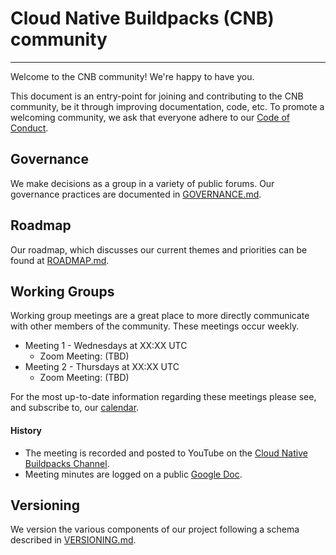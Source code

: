 # Cloud Native Buildpacks (CNB) community
---
Welcome to the CNB community! We're happy to have you.

This document is an entry-point for joining and contributing to the CNB community, be it through improving documentation, code, etc.
To promote a welcoming community, we ask that everyone adhere to our [Code of Conduct](https://github.com/buildpacks/.github/blob/master/CODE_OF_CONDUCT.md).

## Governance
We make decisions as a group in a variety of public forums. Our governance practices are documented in [GOVERNANCE.md](GOVERNANCE.md).

## Roadmap
Our roadmap, which discusses our current themes and priorities can be found at [ROADMAP.md](ROADMAP.md).

## Working Groups
Working group meetings are a great place to more directly communicate with other members of the community. These meetings occur weekly.

- Meeting 1 - Wednesdays at XX:XX UTC
    - Zoom Meeting: (TBD)
- Meeting 2 - Thursdays at XX:XX UTC
    - Zoom Meeting: (TBD)

For the most up-to-date information regarding these meetings please see, and subscribe to, our [calendar](https://lists.cncf.io/g/cncf-buildpacks/calendar).

#### History

- The meeting is recorded and posted to YouTube on the [Cloud Native Buildpacks Channel](https://www.youtube.com/channel/UCzrRfXB0rQJUVpt-Q45PcuA).
- Meeting minutes are logged on a public [Google Doc](https://docs.google.com/document/d/1sq5TpJO-m8aTzgbAiVlS1QdNovne-3ku9FxxC2S_Zs4).

## Versioning
We version the various components of our project following a schema described in [VERSIONING.md](VERSIONING.md).
